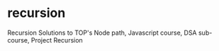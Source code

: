 # recursion
Recursion  Solutions to TOP's Node path, Javascript course, DSA sub-course, Project Recursion
